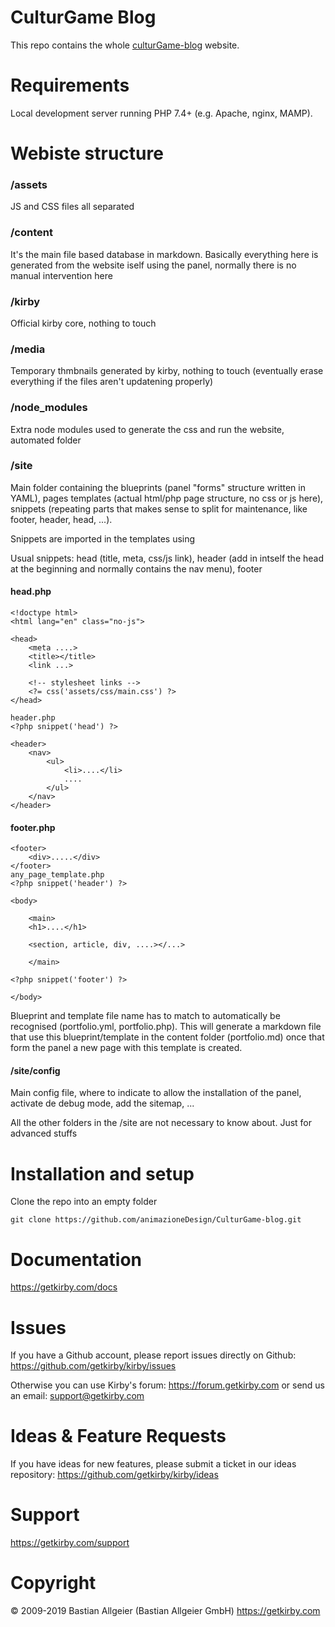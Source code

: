 # CulturGame Blog
This repo contains the whole [culturGame-blog](https://animazionedesign.it/culturGame-blog/) website.

# Requirements
Local development server running PHP 7.4+ (e.g. Apache, nginx, MAMP).
# Webiste structure
### /assets
JS and CSS files all separated

### /content
It's the main file based database in markdown. Basically everything here is generated from the website iself using the panel, normally there is no manual intervention here

###  /kirby
Official kirby core, nothing to touch

###  /media
Temporary thmbnails generated by kirby, nothing to touch (eventually erase everything if the files aren't updatening properly)

###  /node_modules
Extra node modules used to generate the css and run the website, automated folder

###  /site
Main folder containing the blueprints (panel "forms" structure written in YAML), pages templates (actual html/php page structure, no css or js here), snippets (repeating parts that makes sense to split for maintenance, like footer, header, head, ...).

Snippets are imported in the templates using <?php snippet('footer') ?>

Usual snippets: head (title, meta, css/js link), header (add in intself the head at the beginning and normally contains the nav menu), footer

####  head.php

```
<!doctype html>
<html lang="en" class="no-js">

<head>
	<meta ....>
	<title></title>
	<link ...>

	<!-- stylesheet links -->
	<?= css('assets/css/main.css') ?>
</head>

header.php
<?php snippet('head') ?>

<header>
	<nav>
		<ul>
			<li>....</li>
			....
		</ul>
	</nav>
</header>

```

####  footer.php

```
<footer>
	<div>.....</div>
</footer>
any_page_template.php
<?php snippet('header') ?>

<body>

	<main>
	<h1>....</h1>

	<section, article, div, ....></...>

	</main>

<?php snippet('footer') ?>

</body>
```

Blueprint and template file name has to match to automatically be recognised (portfolio.yml, portfolio.php). This will generate a markdown file that use this blueprint/template in the content folder (portfolio.md) once that form the panel a new page with this template is created.

#### /site/config
Main config file, where to indicate to allow the installation of the panel, activate de debug mode, add the sitemap, ...

All the other folders in the /site are not necessary to know about. Just for advanced stuffs

# Installation and setup
Clone the repo into an empty folder
```
git clone https://github.com/animazioneDesign/CulturGame-blog.git
```
# Documentation
https://getkirby.com/docs

# Issues
If you have a Github account, please report issues directly on Github: https://github.com/getkirby/kirby/issues

Otherwise you can use Kirby's forum: https://forum.getkirby.com or send us an email: support@getkirby.com

# Ideas & Feature Requests
If you have ideas for new features, please submit a ticket in our ideas repository: https://github.com/getkirby/kirby/ideas

# Support
https://getkirby.com/support

# Copyright
© 2009-2019 Bastian Allgeier (Bastian Allgeier GmbH) https://getkirby.com